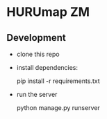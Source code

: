 HURUmap ZM
==========


Development
-----------

* clone this repo
* install dependencies:

    pip install -r requirements.txt

* run the server

    python manage.py runserver
